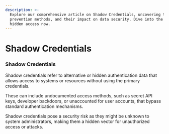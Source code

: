 ```yaml
---
description: >-
  Explore our comprehensive article on Shadow Credentials, uncovering the risks,
  prevention methods, and their impact on data security. Dive into the world of
  hidden access now.
---
```


# Shadow Credentials

### Shadow Credentials

Shadow credentials refer to alternative or hidden authentication data that allows access to systems or resources without using the primary credentials.&#x20;

These can include undocumented access methods, such as secret API keys, developer backdoors, or unaccounted for user accounts, that bypass standard authentication mechanisms.&#x20;

Shadow credentials pose a security risk as they might be unknown to system administrators, making them a hidden vector for unauthorized access or attacks.
